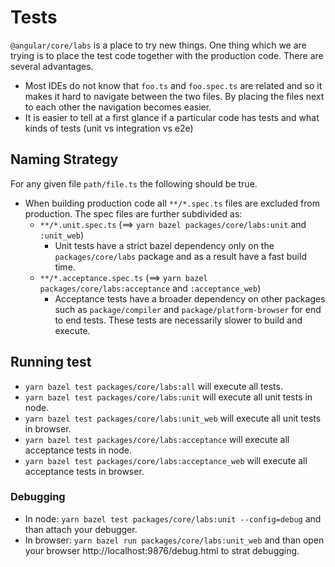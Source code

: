 # Tests

`@angular/core/labs` is a place to try new things. One thing which we are trying is to place the test code together with the production code. There are several advantages.
- Most IDEs do not know that `foo.ts` and `foo.spec.ts` are related and so it makes it hard to navigate between the two files. By placing the files next to each other the navigation becomes easier.
- It is easier to tell at a first glance if a particular code has tests and what kinds of tests (unit vs integration vs e2e)


## Naming Strategy

For any given file `path/file.ts` the following should be true.
- When building production code all `**/*.spec.ts` files are excluded from production. The spec files are further subdivided as:
  - `**/*.unit.spec.ts` (==> `yarn bazel packages/core/labs:unit` and `:unit_web`)
    - Unit tests have a strict bazel dependency only on the `packages/core/labs` package and as a result have a fast build time. 
  - `**/*.acceptance.spec.ts` (==> `yarn bazel packages/core/labs:acceptance` and `:acceptance_web`)
    - Acceptance tests have a broader dependency on other packages such as `package/compiler` and `package/platform-browser` for end to end tests. These tests are necessarily slower to build and execute. 


## Running test

- `yarn bazel test packages/core/labs:all` will execute all tests.
- `yarn bazel test packages/core/labs:unit` will execute all unit tests in node.
- `yarn bazel test packages/core/labs:unit_web` will execute all unit tests in browser.
- `yarn bazel test packages/core/labs:acceptance` will execute all acceptance tests in node.
- `yarn bazel test packages/core/labs:acceptance_web` will execute all acceptance tests in browser.

### Debugging

- In node: `yarn bazel test packages/core/labs:unit --config=debug` and than attach your debugger.
- In browser: `yarn bazel run packages/core/labs:unit_web` and than open your browser http://localhost:9876/debug.html to strat debugging.